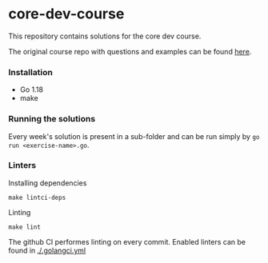 # core-dev-course
This repository contains solutions for the core dev course. 

The original course repo with questions and examples can be found [here](https://github.com/maticnetwork/core_golang_course). 

### Installation

- Go 1.18
- make

### Running the solutions

Every week's solution is present in a sub-folder and can be run simply by `go run <exercise-name>.go`.

### Linters
Installing dependencies
```
make lintci-deps
```
Linting
```
make lint
```
The github CI performes linting on every commit. Enabled linters can be found in [./.golangci.yml](./.golangci.yml)
